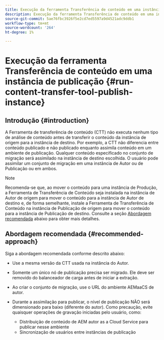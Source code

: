 ```yaml
---
title: Execução da ferramenta Transferência de conteúdo em uma instância de publicação
description: Execução da ferramenta Transferência de conteúdo em uma instância de publicação
source-git-commit: 5ae76fbc3926f5e2cd7ed5597a9d4521adc9ddb1
workflow-type: tm+mt
source-wordcount: '264'
ht-degree: 1%

---
```



# Execução da ferramenta Transferência de conteúdo em uma instância de publicação {#run-content-transfer-tool-publish-instance}

## Introdução {#introduction}

A Ferramenta de transferência de conteúdo (CTT) não executa nenhum tipo de análise de conteúdo antes de transferir o conteúdo da instância de origem para a instância de destino. Por exemplo, a CTT não diferencia entre conteúdo publicado e não publicado enquanto assimila conteúdo em um ambiente de publicação. Qualquer conteúdo especificado no conjunto de migração será assimilado na instância de destino escolhida. O usuário pode assimilar um conjunto de migração em uma instância de Autor ou de Publicação ou em ambos.

>[!NOTE]
>Recomenda-se que, ao mover o conteúdo para uma instância de Produção, a Ferramenta de Transferência de Conteúdo seja instalada na instância de Autor de origem para mover o conteúdo para a instância de Autor de destino e, de forma semelhante, instale a Ferramenta de Transferência de Conteúdo na instância de Publicação de origem para mover o conteúdo para a instância de Publicação de destino. Consulte a seção [Abordagem recomendada](#recommended-approach) abaixo para obter mais detalhes.

## Abordagem recomendada {#recommended-approach}

Siga a abordagem recomendada conforme descrito abaixo:

* Use a mesma versão da CTT usada na instância do Autor.

* Somente um único nó de publicação precisa ser migrado. Ele deve ser removido do balanceador de carga antes de iniciar a extração.

* Ao criar o conjunto de migração, use o URL do ambiente AEMaaCS de autor.

* Durante a assimilação para publicar, o nível de publicação NÃO será dimensionado para baixo (diferente do autor). Como precaução, evite quaisquer operações de gravação iniciadas pelo usuário, como:

   * Distribuição de conteúdo de AEM autor as a Cloud Service para publicar nesse ambiente
   * Sincronização de usuários entre instâncias de publicação
